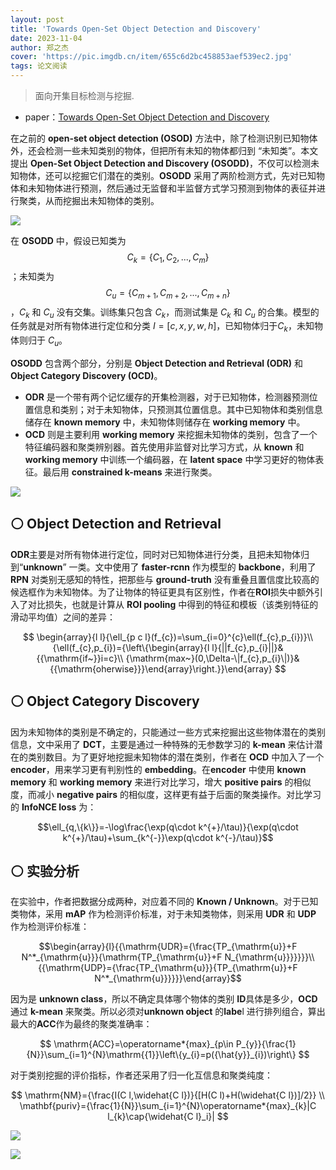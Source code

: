 ```yaml
---
layout: post
title: 'Towards Open-Set Object Detection and Discovery'
date: 2023-11-04
author: 郑之杰
cover: 'https://pic.imgdb.cn/item/655c6d2bc458853aef539ec2.jpg'
tags: 论文阅读
---
```


> 面向开集目标检测与挖掘.

- paper：[Towards Open-Set Object Detection and Discovery](https://arxiv.org/abs/2204.05604)

在之前的 **open-set object detection (OSOD)** 方法中，除了检测识别已知物体外，还会检测一些未知类别的物体，但把所有未知的物体都归到 “未知类”。本文提出 **Open-Set Object Detection and Discovery (OSODD)**，不仅可以检测未知物体，还可以挖掘它们潜在的类别。**OSODD** 采用了两阶检测方式，先对已知物体和未知物体进行预测，然后通过无监督和半监督方式学习预测到物体的表征并进行聚类，从而挖掘出未知物体的类别。

![](https://pic.imgdb.cn/item/655c6dcbc458853aef5554c6.jpg)

在 **OSODD** 中，假设已知类为 $$C_k = \{C_1, C_2,...,C_m\}$$；未知类为 $$C_u = \{C_{m+1}, C_{m+2}, ..., C_{m+n}\}$$，$C_k$ 和 $C_u$ 没有交集。训练集只包含 $C_k$，而测试集是 $C_k$ 和 $C_u$ 的合集。模型的任务就是对所有物体进行定位和分类 $I = [c, x, y, w, h]$，已知物体归于$C_k$，未知物体则归于 $C_u$。

**OSODD** 包含两个部分，分别是 **Object Detection and Retrieval (ODR)** 和 **Object Category Discovery (OCD)**。
- **ODR** 是一个带有两个记忆缓存的开集检测器，对于已知物体，检测器预测位置信息和类别；对于未知物体，只预测其位置信息。其中已知物体和类别信息储存在 **known memory** 中，未知物体则储存在 **working memory** 中。
- **OCD** 则是主要利用 **working memory** 来挖掘未知物体的类别，包含了一个特征编码器和聚类辨别器。首先使用非监督对比学习方式，从 **known** 和 **working memory** 中训练一个编码器，在 **latent space** 中学习更好的物体表征。最后用 **constrained k-means** 来进行聚类。

![](https://pic.imgdb.cn/item/655c6f42c458853aef59a09d.jpg)

## ⚪ Object Detection and Retrieval

**ODR**主要是对所有物体进行定位，同时对已知物体进行分类，且把未知物体归到“**unknown**” 一类。文中使用了 **faster-rcnn** 作为模型的 **backbone**，利用了 **RPN** 对类别无感知的特性，把那些与 **ground-truth** 没有重叠且置信度比较高的候选框作为未知物体。为了让物体的特征更具有区别性，作者在**ROI**损失中额外引入了对比损失，也就是计算从 **ROI pooling** 中得到的特征和模板（该类别特征的滑动平均值）之间的差异：

$$
\begin{array}{l l}{\ell_{p c l}(f_{c})=\sum_{i=0}^{c}\ell(f_{c},p_{i})}\\
{\ell(f_{c},p_{i})={\left\{\begin{array}{l l}{||f_{c},p_{i}||}&{{\mathrm{if~}}i=c}\\ {\mathrm{max~}(0,\Delta-\|f_{c},p_{i}\|)}&{{\mathrm{oherwise}}}\end{array}\right.}}\end{array}
$$

## ⚪ Object Category Discovery

因为未知物体的类别是不确定的，只能通过一些方式来挖掘出这些物体潜在的类别信息，文中采用了 **DCT**，主要是通过一种特殊的无参数学习的 **k-mean** 来估计潜在的类别数目。为了更好地挖掘未知物体的潜在类别，作者在 **OCD** 中加入了一个 **encoder**，用来学习更有判别性的 **embedding**。在**encoder** 中使用 **known memory** 和 **working memory** 来进行对比学习，增大 **positive pairs** 的相似度，而减小 **negative pairs** 的相似度，这样更有益于后面的聚类操作。对比学习的 **InfoNCE loss** 为：

$$\ell_{q,\{k\}}=-\log\frac{\exp(q\cdot k^{+}/\tau)}{\exp(q\cdot k^{+}/\tau)+\sum_{k^{-}}\exp(q\cdot k^{-}/\tau)}$$

## ⚪ 实验分析

在实验中，作者把数据分成两种，对应着不同的 **Known / Unknown**。对于已知类物体，采用 **mAP** 作为检测评价标准，对于未知类物体，则采用 **UDR** 和 **UDP** 作为检测评价标准：

$$\begin{array}{l}{{\mathrm{UDR}={\frac{TP_{\mathrm{u}}+F N^*_{\mathrm{u}}}{\mathrm{TP_{\mathrm{u}}+F N_{\mathrm{u}}}}}}}\\ {{\mathrm{UDP}={\frac{TP_{\mathrm{u}}}{TP_{\mathrm{u}}+F N^*_{\mathrm{u}}}}}}\end{array}$$

因为是 **unknown class**，所以不确定具体哪个物体的类别 **ID**具体是多少，**OCD**通过 **k-mean** 来聚类。所以必须对**unknown object** 的**labe**l 进行排列组合，算出最大的**ACC**作为最终的聚类准确率：

$$
\mathrm{ACC}=\operatorname*{max}_{p\in P_{y}}{\frac{1}{N}}\sum_{i=1}^{N}\mathrm{{1}}\left\{y_{i}=p({\hat{y}}_{i})\right\}
$$

对于类别挖掘的评价指标，作者还采用了归一化互信息和聚类纯度：

$$
\mathrm{NM}={\frac{I(C l,\widehat{C l})}{[H(C l)+H(\widehat{C l})]/2}} \\
\mathbf{puriv}={\frac{1}{N}}\sum_{i=1}^{N}\operatorname*{max}_{k}|C l_{k}\cap{\widehat{C l}_i}|
$$

![](https://pic.imgdb.cn/item/655c7447c458853aef68d01a.jpg)

![](https://pic.imgdb.cn/item/655c7467c458853aef692e7a.jpg)
